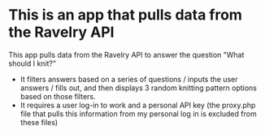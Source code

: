 # This is an app that pulls data from the Ravelry API
This app pulls data from the Ravelry API to answer the question "What should I knit?"
- It filters answers based on a series of questions / inputs the user answers / fills out, and then displays 3 random knitting pattern options based on those filters.
- It requires a user log-in to work and a personal API key (the proxy.php file that pulls this information from my personal log in is excluded from these files)